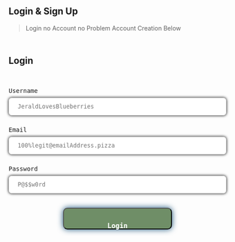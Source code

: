 ##  Login & Sign Up
> Login no Account no Problem Account Creation Below

## <br>Login
<html>
  <style>
    form {
        width: 100%;
        height: 100%;
        display: flex;
        flex-direction: column;
        align-items: left !important;
        justify-content: left !important;
    }
    label {
        font-family: 'Fira Mono', monospace;
        font-size:1em;
    }
    input[type=text], input[type=password] {
        font-family: 'Fira Mono', monospace;
        width: 100%;
        padding: 12px 20px;
        margin: 8px 0;
        display: inline-block;
        border: 1px solid #ccc;
        box-sizing: border-box;
        box-shadow: 0 0 0.5em #000;
        border-radius: 0.5em;
    }
     button{
        align-self: center;
        font-family: 'Fira Mono', monospace;
        width: 100%;
        background-color: #6F8E67;
        color: white;
        padding: 10px 10px;
        max-width: 50%;
        max-height: 50px !important;
        margin: 8px 0;SS
        cursor: pointer;
        border-radius: 0.75em;
        box-shadow: 0 0 1em #175178;
    }
  </style>
  
  <br><form>
    <label for="user_id">Username</label>
    <input type="text" id="login_username" name="user_id" placeholder="JeraldLovesBlueberries" value=""><br>
    <label for="user_email">Email</label>
    <input type="text" id="login_email" name="user_email" placeholder="100%legit@emailAddress.pizza" value=""><br>
    <label for="user_password">Password</label>
    <input type="password" id="login_password" name="user_password" placeholder="P@$$w0rd" value=""><br>
    <button type="button" id="login_submittion"><h3>Login</h3></button>
  </form>   
</html>

## Sign Up 
<html>  
  <form>
    <label for="user_id_signup">Username</label>
    <input type="text" id="login_username" name="user_id_signup" placeholder="JhonnoLovesCats" value=""><br>
    <label for="user_email_signup">Email</label>
    <input type="text" id="login_email_signup" name="user_email_signup" placeholder="CatsAreCool@email.com" value=""><br>
    <label for="user_password_signup">Password</label>
    <input type="password" id="login_password_signup" name="user_password" placeholder="1L0v3Mr.T1bbl3$" value=""><br>
    <button type="button" id="signup_submittion"><h3>Sign Up</h3></button>
  </form> 
</html>

